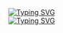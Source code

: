 <link rel="stylesheet" type='text/css' href="https://cdn.jsdelivr.net/gh/devicons/devicon@latest/devicon.min.css" />
<a href="https://git.io/typing-svg"><img src="https://readme-typing-svg.demolab.com?font=Fira+Code&size=60&duration=2500&pause=1250&color=750014&center=false&vCenter=true&width=750&height=100&lines=JustinMLu" alt="Typing SVG" /></a><br/>
<a href="https://git.io/typing-svg"><img src="https://readme-typing-svg.demolab.com?font=Fira+Code&size=60&duration=2500&pause=1250&color=FF6961&center=false&vCenter=true&width=750&height=100&lines=AAAAAAAAAAAAAAAAAAAAAAAAAAAAAAAHHHHHHHHHHHHHHHHHHHHHHHHHHHHHHHH" alt="Typing SVG" /></a>




